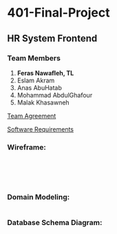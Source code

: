 # 401-Final-Project

## HR System Frontend

### Team Members

1. **Feras Nawafleh, TL**
2. Eslam Akram
3. Anas AbuHatab
4. Mohammad AbdulGhafour
5. Malak Khasawneh

[Team Agreement](https://github.com/PYTHON-NERDWARES/Final/blob/main/TeamAgreement.md)

[Software Requirements](https://github.com/PYTHON-NERDWARES/HR-System-Frontend/blob/main/Requirements.md)

### Wireframe:

![]()

![]()

![]()

![]()

![]()

### Domain Modeling:

![]()

### Database Schema Diagram:

![]()
